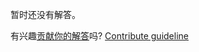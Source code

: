 
暂时还没有解答。

有兴趣[贡献你的解答](https://github.com/BFEdev/BFE.dev-solutions/blob/main/quiz/addition-vs-unary-plus_zh.md)吗? [Contribute guideline](https://github.com/BFEdev/BFE.dev-solutions#how-to-contribute)
